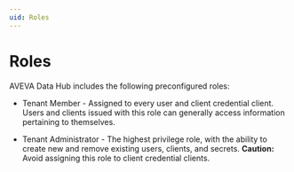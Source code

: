 ```yaml
---
uid: Roles
---
```


# Roles

AVEVA Data Hub includes the following preconfigured roles:

- Tenant Member - Assigned to every user and client credential client. Users and clients issued with this role can generally access information pertaining to themselves.

- Tenant Administrator - The highest privilege role, with the ability to create new and remove existing users, clients, and secrets.
    **Caution:** Avoid assigning this role to client credential clients.

<!--Angela Flores 6/18/21 - The Roles topic lists five preconfigured roles. Why is this topic different? Which one is correct? If the Roles topic exists, why is this one here? -->

